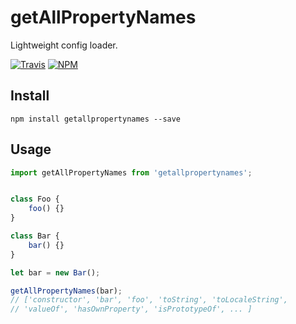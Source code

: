 getAllPropertyNames
=========

Lightweight config loader.

[![Travis](https://img.shields.io/travis/malte-wessel/getallpropertynames.svg?style=flat-square)](https://travis-ci.org/malte-wessel/superconfig)
[![NPM](https://img.shields.io/badge/npm-getallpropertynames-brightgreen.svg?style=flat-square)]()


## Install

````
npm install getallpropertynames --save
````

## Usage
````javascript
import getAllPropertyNames from 'getallpropertynames';


class Foo {
    foo() {}
}

class Bar {
    bar() {}
}

let bar = new Bar();

getAllPropertyNames(bar); 
// ['constructor', 'bar', 'foo', 'toString', 'toLocaleString', 
// 'valueOf', 'hasOwnProperty', 'isPrototypeOf', ... ]

````
